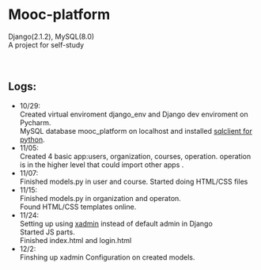 # Mooc-platform
Django(2.1.2), MySQL(8.0) <br>
A project for self-study <br>
<br>
<br>
## Logs:<br>
* 10/29:<br>
Created virtual enviroment django_env and Django dev enviroment on Pycharm.<br>
MySQL database mooc_platform on localhost and installed [sqlclient for python](https://github.com/PyMySQL/mysqlclient-python).<br>
* 11/05:<br>
Created 4 basic app:users, organization, courses, operation. operation is in the higher level that could import other apps .<br>
* 11/07:<br>
Finished models.py in user and course. Started doing HTML/CSS files<br>
* 11/15:<br>
Finished models.py in organization and operaton. <br>
Found HTML/CSS templates online. <br>
* 11/24:<br>
Setting up using [xadmin](https://github.com/sshwsfc/xadmin) instead of default admin in Django<br>
Started JS parts.<br>
Finished index.html and login.html<br>
* 12/2:<br>
Finshing up xadmin Configuration on created models.
